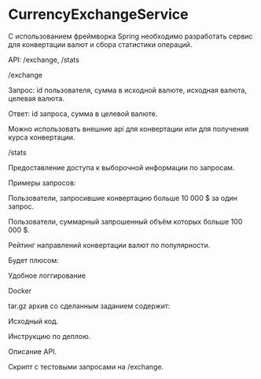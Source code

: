 # CurrencyExchangeService
С использованием фреймворка Spring необходимо разработать сервис для конвертации валют и сбора статистики операций.

API: /exchange, /stats

/exchange

Запрос: id пользователя, сумма в исходной валюте, исходная валюта, целевая валюта.

Ответ: id запроса, сумма в целевой валюте.

Можно использовать внешние api для конвертации или для получения курса конвертации.

/stats

Предоставление доступа к выборочной информации по запросам.

Примеры запросов:

Пользователи, запросившие конвертацию больше 10 000 $ за один запрос.

Пользователи, суммарный запрошенный объём которых больше 100 000 $.

Рейтинг направлений конвертации валют по популярности.

Будет плюсом:

Удобное логгирование

Docker

tar.gz архив со сделанным заданием содержит:

Исходный код.

Инструкцию по деплою.

Описание API.

Скрипт с тестовыми запросами на /exchange.
